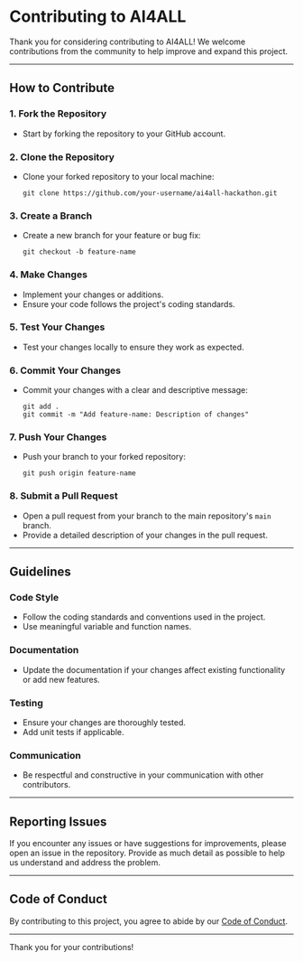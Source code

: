 # Contributing to AI4ALL

Thank you for considering contributing to AI4ALL! We welcome contributions from the community to help improve and expand this project.

---

## How to Contribute

### 1. Fork the Repository
- Start by forking the repository to your GitHub account.

### 2. Clone the Repository
- Clone your forked repository to your local machine:
  ```
  git clone https://github.com/your-username/ai4all-hackathon.git
  ```

### 3. Create a Branch
- Create a new branch for your feature or bug fix:
  ```
  git checkout -b feature-name
  ```

### 4. Make Changes
- Implement your changes or additions.
- Ensure your code follows the project's coding standards.

### 5. Test Your Changes
- Test your changes locally to ensure they work as expected.

### 6. Commit Your Changes
- Commit your changes with a clear and descriptive message:
  ```
  git add .
  git commit -m "Add feature-name: Description of changes"
  ```

### 7. Push Your Changes
- Push your branch to your forked repository:
  ```
  git push origin feature-name
  ```

### 8. Submit a Pull Request
- Open a pull request from your branch to the main repository's `main` branch.
- Provide a detailed description of your changes in the pull request.

---

## Guidelines

### Code Style
- Follow the coding standards and conventions used in the project.
- Use meaningful variable and function names.

### Documentation
- Update the documentation if your changes affect existing functionality or add new features.

### Testing
- Ensure your changes are thoroughly tested.
- Add unit tests if applicable.

### Communication
- Be respectful and constructive in your communication with other contributors.

---

## Reporting Issues
If you encounter any issues or have suggestions for improvements, please open an issue in the repository. Provide as much detail as possible to help us understand and address the problem.

---

## Code of Conduct
By contributing to this project, you agree to abide by our [Code of Conduct](CODE_OF_CONDUCT.md).

---

Thank you for your contributions!
